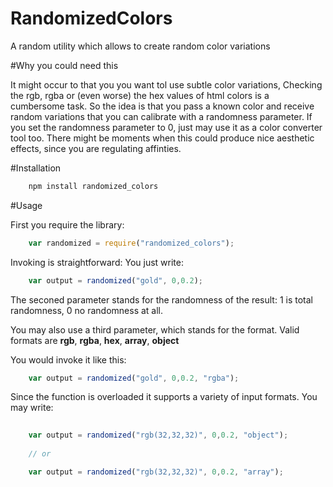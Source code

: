 # RandomizedColors
A random utility which allows to create random color variations

#Why you could need this

It might occur to that you you want tol use subtle color variations,
Checking the rgb, rgba or (even worse) the hex values of html colors is a cumbersome task.
So the idea is that you pass a known color and receive random variations that you can calibrate with a randomness parameter.
If you set the randomness parameter to 0, just may use it as a color converter tool too. 
There might be moments when this could produce nice aesthetic effects, since you are regulating affinties.



#Installation

```javascript
	npm install randomized_colors
```

#Usage

First you require the library:

```javascript
	var randomized = require("randomized_colors");
```


Invoking is straightforward: You just write: 
 
```javascript
	var output = randomized("gold", 0,0.2);
```

The seconed parameter stands for the randomness of the result: 1 is total randomness, 0 no randomness at all.


You may also use a third parameter, which stands for the format. 
Valid formats are **rgb**, **rgba**, **hex**, **array**, **object**

You would invoke it like this:


```javascript
	var output = randomized("gold", 0,0.2, "rgba");
```

Since the function is overloaded it supports a variety of input formats.
You may write:



```javascript
	
	var output = randomized("rgb(32,32,32)", 0,0.2, "object");
	
	// or

	var output = randomized("rgb(32,32,32)", 0,0.2, "array");	
	
```


